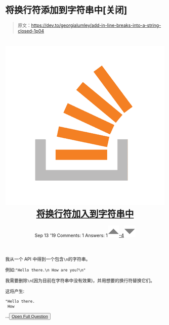 # 将换行符添加到字符串中[关闭]

> 原文：<https://dev.to/georgialumley/add-in-line-breaks-into-a-string-closed-1p04>

<header>

# ![](img/5dbb32dd8e7a84fd6febfe0cdccb56ed.png) [将换行符加入到字符串中](https://stackoverflow.com/questions/57924030/add-in-line-breaks-into-a-string)

Sep 13 '19 Comments: 1 Answers: 1[![](img/a065da4e8eb02494bbdf9da25e72307b.png)-4![](img/0a5dbf7e796d422711f0ba4f7b944281.png)](https://stackoverflow.com/questions/57924030/add-in-line-breaks-into-a-string) </header>

我从一个 API 中得到一个包含`\n`的字符串。

例如:`"Hello there.\n How are you?\n"`

我需要删除`\n`(因为目前在字符串中没有效果)，并用想要的换行符替换它们。

这将产生:

```
"Hello there. 
 How
```

…<button class="ltag__stackexchange--btn" type="button">[Open Full Question](https://stackoverflow.com/questions/57924030/add-in-line-breaks-into-a-string)</button>